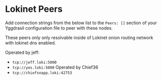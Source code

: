 # Lokinet Peers

Add connection strings from the below list to the `Peers: []` section of your
Yggdrasil configuration file to peer with these nodes. 

These peers only only resolvable inside of Lokinet onion routing network with lokinet dns enabled.



Operated by jeff:
  * `tcp://jeff.loki:5000`
  * `tcp://yes.loki:5000`
Operated by Chief36
  * `tcp://chiefsnapp.loki:42753`
